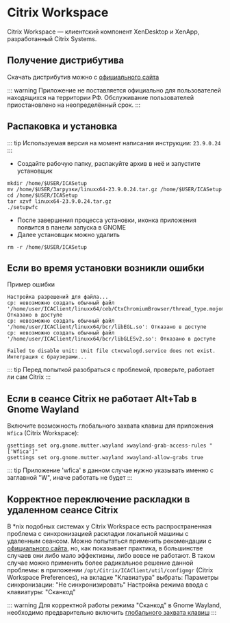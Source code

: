 # Citrix Workspace

Citrix Workspace — клиентский компонент XenDesktop и XenApp, разработанный Citrix Systems.

## Получение дистрибутива

Скачать дистрибутив можно с [официального сайта](https://www.citrix.com/downloads/workspace-app/linux/workspace-app-for-linux-latest.html)

::: warning
Приложение не поставляется официально для пользователей находящихся на территории РФ. Обслуживание пользователей приостановлено на неопределённый срок.
:::

## Распаковка и установка

::: tip
Используемая версия на момент написания инструкции: `23.9.0.24`
:::

- Создайте рабочую папку, распакуйте архив в неё и запустите установщик

```shell
mkdir /home/$USER/ICASetup
mv /home/$USER/Загрузки/linuxx64-23.9.0.24.tar.gz /home/$USER/ICASetup
cd /home/$USER/ICASetup
tar xzvf linuxx64-23.9.0.24.tar.gz
./setupwfc
```

- После завершения процесса установки, иконка приложения появится в панели запуска в GNOME
- Далее установщик можно удалить

```shell
rm -r /home/$USER/ICASetup
```

## Если во время установки возникли ошибки

Пример ошибки

```
Настройка разрешений для файла...
cp: невозможно создать обычный файл '/home/user/ICAClient/linuxx64/ceb/CtxChromiumBrowser/thread_type.mojom.m.js': Отказано в доступе
cp: невозможно создать обычный файл '/home/user/ICAClient/linuxx64/bcr/libEGL.so': Отказано в доступе
cp: невозможно создать обычный файл '/home/user/ICAClient/linuxx64/bcr/libGLESv2.so': Отказано в доступе

Failed to disable unit: Unit file ctxcwalogd.service does not exist.
Интеграция с браузерами...
```

::: tip
Перед попыткой разобраться с проблемой, проверьте, работает ли сам Citrix
:::

## Если в сеансе Citrix не работает Alt+Tab в Gnome Wayland
Включите возможность <a id="xwayland-allow-grabs">глобального захвата клавиш</a> для приложения   `Wfica` (Citrix Workspace):

```
gsettings set org.gnome.mutter.wayland xwayland-grab-access-rules "['Wfica']"
gsettings set org.gnome.mutter.wayland xwayland-allow-grabs true
```
::: tip
Приложение 'wfica' в данном случае нужно указывать именно с заглавной "W", иначе работать не будет 
:::

## Корректное переключение раскладки в удаленном сеансе Citrix
В *nix подобных системах у Citrix Workspace есть распространенная проблема с синхронизацией раскладки локальной машины с удаленным сеансом.
Можно попытаться применить рекомендации с [официального сайта](https://help-docs.citrix.com/ru-ru/citrix-workspace-app/linux/keyboard.html), но, как показывает практика, в большинстве случаев они либо мало эффективны, либо вовсе не работают. 
В таком случае можно применить более радикальное решение данной проблемы: в приложении `/opt/Citrix/ICAClient/util/configmgr` (Citrix Workspace Preferences), на вкладке "Клавиатура"
выбрать:
Параметры синхронизации: "Не синхронизировать"
Настройка режима ввода с клавиатуры: "Сканкод"

::: warning
Для корректной работы режима "Сканкод" в Gnome Wayland, необходимо предварительно включить [глобального захвата клавиш](#xwayland-allow-grabs)
:::

